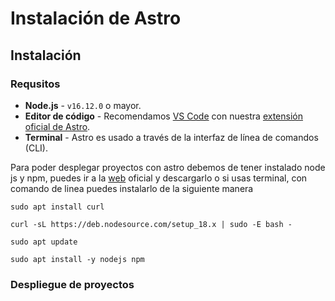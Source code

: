 # Instalación de Astro

## Instalación&#x20;



### Requsitos

* **Node.js** - `v16.12.0` o mayor.
* **Editor de código** - Recomendamos [VS Code](https://code.visualstudio.com/) con nuestra [extensión oficial de Astro](https://marketplace.visualstudio.com/items?itemName=astro-build.astro-vscode).
* **Terminal** - Astro es usado a través de la interfaz de línea de comandos (CLI).

Para poder desplegar proyectos con astro debemos de tener instalado node js y npm, puedes ir a la [web](https://nodejs.org/en/) oficial y descargarlo o si usas terminal, con comando de linea puedes instalarlo de la siguiente manera



```
sudo apt install curl 

curl -sL https://deb.nodesource.com/setup_18.x | sudo -E bash -

sudo apt update 

sudo apt install -y nodejs npm
```

### Despliegue de proyectos&#x20;
